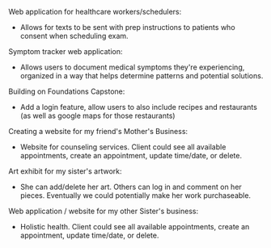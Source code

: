 Web application for healthcare workers/schedulers:
- Allows for texts to be sent with prep instructions to patients who consent when scheduling exam.

Symptom tracker web application:
- Allows users to document medical symptoms they're experiencing, organized in a way that helps determine patterns and potential solutions.

Building on Foundations Capstone:
- Add a login feature, allow users to also include recipes and restaurants (as well as google maps for those restaurants)

Creating a website for my friend's Mother's Business:
- Website for counseling services. Client could see all available appointments, create an appointment, update time/date, or delete.

Art exhibit for my sister's artwork:
- She can add/delete her art. Others can log in and comment on her pieces. Eventually we could potentially make her work purchaseable.

Web application / website for my other Sister's business:
- Holistic health. Client could see all available appointments, create an appointment, update time/date, or delete.